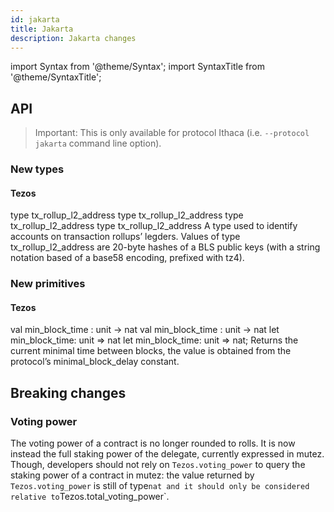 ```yaml
---
id: jakarta
title: Jakarta
description: Jakarta changes
---
```


import Syntax from '@theme/Syntax';
import SyntaxTitle from '@theme/SyntaxTitle';

## API

> Important: This is only available for protocol Ithaca (i.e. `--protocol jakarta` command line option).

### New types

#### Tezos
<SyntaxTitle syntax="pascaligo">
type tx_rollup_l2_address
</SyntaxTitle>
<SyntaxTitle syntax="cameligo">
type tx_rollup_l2_address
</SyntaxTitle>
<SyntaxTitle syntax="reasonligo">
type tx_rollup_l2_address
</SyntaxTitle>
<SyntaxTitle syntax="jsligo">
type tx_rollup_l2_address
</SyntaxTitle>
A type used to identify accounts on transaction rollups’ legders. Values of type tx_rollup_l2_address are 20-byte hashes of a BLS public keys (with a string notation based of a base58 encoding, prefixed with tz4).

### New primitives

#### Tezos


<SyntaxTitle syntax="pascaligo">
val min_block_time : unit -> nat
</SyntaxTitle>
<SyntaxTitle syntax="cameligo">
val min_block_time : unit -> nat
</SyntaxTitle>
<SyntaxTitle syntax="reasonligo">
let min_block_time: unit => nat
</SyntaxTitle>
<SyntaxTitle syntax="jsligo">
let min_block_time: unit => nat;
</SyntaxTitle>
Returns the current minimal time between blocks, the value is obtained from the protocol’s minimal_block_delay constant.

## Breaking changes

### Voting power

The voting power of a contract is no longer rounded to rolls. It is now instead the full staking power of the delegate, currently expressed in mutez. Though, developers should not rely on `Tezos.voting_power` to query the staking power of a contract in mutez: the value returned by `Tezos.voting_power` is still of type` nat and it should only be considered relative to `Tezos.total_voting_power`.  
